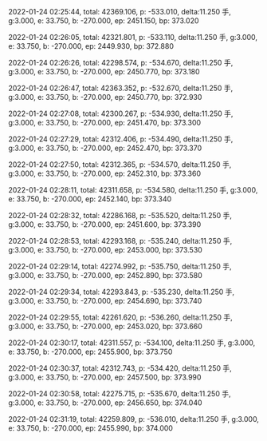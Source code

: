 2022-01-24 02:25:44, total: 42369.106, p: -533.010, delta:11.250 手, g:3.000, e: 33.750, b: -270.000, ep: 2451.150, bp: 373.020

2022-01-24 02:26:05, total: 42321.801, p: -533.110, delta:11.250 手, g:3.000, e: 33.750, b: -270.000, ep: 2449.930, bp: 372.880

2022-01-24 02:26:26, total: 42298.574, p: -534.670, delta:11.250 手, g:3.000, e: 33.750, b: -270.000, ep: 2450.770, bp: 373.180

2022-01-24 02:26:47, total: 42363.352, p: -532.670, delta:11.250 手, g:3.000, e: 33.750, b: -270.000, ep: 2450.770, bp: 372.930

2022-01-24 02:27:08, total: 42300.267, p: -534.930, delta:11.250 手, g:3.000, e: 33.750, b: -270.000, ep: 2451.470, bp: 373.300

2022-01-24 02:27:29, total: 42312.406, p: -534.490, delta:11.250 手, g:3.000, e: 33.750, b: -270.000, ep: 2452.470, bp: 373.370

2022-01-24 02:27:50, total: 42312.365, p: -534.570, delta:11.250 手, g:3.000, e: 33.750, b: -270.000, ep: 2452.310, bp: 373.360

2022-01-24 02:28:11, total: 42311.658, p: -534.580, delta:11.250 手, g:3.000, e: 33.750, b: -270.000, ep: 2452.140, bp: 373.340

2022-01-24 02:28:32, total: 42286.168, p: -535.520, delta:11.250 手, g:3.000, e: 33.750, b: -270.000, ep: 2451.600, bp: 373.390

2022-01-24 02:28:53, total: 42293.168, p: -535.240, delta:11.250 手, g:3.000, e: 33.750, b: -270.000, ep: 2453.000, bp: 373.530

2022-01-24 02:29:14, total: 42274.992, p: -535.750, delta:11.250 手, g:3.000, e: 33.750, b: -270.000, ep: 2452.890, bp: 373.580

2022-01-24 02:29:34, total: 42293.843, p: -535.230, delta:11.250 手, g:3.000, e: 33.750, b: -270.000, ep: 2454.690, bp: 373.740

2022-01-24 02:29:55, total: 42261.620, p: -536.260, delta:11.250 手, g:3.000, e: 33.750, b: -270.000, ep: 2453.020, bp: 373.660

2022-01-24 02:30:17, total: 42311.557, p: -534.100, delta:11.250 手, g:3.000, e: 33.750, b: -270.000, ep: 2455.900, bp: 373.750

2022-01-24 02:30:37, total: 42312.743, p: -534.420, delta:11.250 手, g:3.000, e: 33.750, b: -270.000, ep: 2457.500, bp: 373.990

2022-01-24 02:30:58, total: 42275.715, p: -535.670, delta:11.250 手, g:3.000, e: 33.750, b: -270.000, ep: 2456.650, bp: 374.040

2022-01-24 02:31:19, total: 42259.809, p: -536.010, delta:11.250 手, g:3.000, e: 33.750, b: -270.000, ep: 2455.990, bp: 374.000